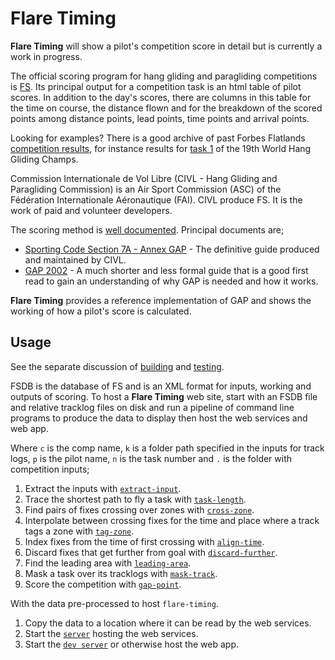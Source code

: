 # Flare Timing

**Flare Timing** will show a pilot's competition score in detail but is currently a work in progress.

The official scoring program for hang gliding and paragliding competitions is [FS](http://fs.fai.org/). Its principal output for a competition task is an html table of pilot scores. In addition to the day's scores, there are columns in this table for the time on course, the distance flown and for the breakdown of the scored points among distance points, lead points, time points and arrival points.

Looking for examples? There is a good archive of past Forbes Flatlands [competition results](http://www.forbesflatlands.com/results/past-results), for instance results for [task 1](https://www.forbesflatlands.com/results-show?id_results=7&db=results2013&class=results_open) of the 19th World Hang Gliding Champs.

Commission Internationale de Vol Libre (CIVL - Hang Gliding and Paragliding Commission) is an Air Sport Commission (ASC) of the Fédération Internationale Aéronautique (FAI). CIVL produce FS. It is the work of paid and volunteer developers.

The scoring method is [well documented](http://fs.fai.org/trac/wiki/ScoringFormulas). Principal documents are;

* [Sporting Code Section 7A - Annex GAP](https://www.fai.org/sites/default/files/documents/sporting_code_s7a-xc-civl_gap_annex_1.pdf) - The definitive guide produced and maintained by CIVL.
* [GAP 2002](http://fs.fai.org/trac/raw-attachment/wiki/ScoringFormulas/GAP02_en.pdf) - A much shorter and less formal guide that is a good first read to gain an understanding of why GAP is needed and how it works.

**Flare Timing** provides a reference implementation of GAP and shows the working of how a pilot's score is calculated.

## Usage

See the separate discussion of [building](BUILDING.md) and [testing](TESTING.md).

FSDB is the database of FS and is an XML format for inputs, working and outputs of scoring. To host a **Flare Timing** web site, start with an FSDB file and relative tracklog files on disk and run a pipeline of command line programs to produce the data to display then host the web services and web app.

Where `c` is the comp name, `k` is a folder path specified in the inputs for track logs, `p` is the pilot name, `n` is the task number and `.` is the folder with competition inputs;

1. Extract the inputs with [`extract-input`](flare-timing/prod-apps/extract-input).  
2. Trace the shortest path to fly a task with [`task-length`](flare-timing/prod-apps/task-length).  
3. Find pairs of fixes crossing over zones with [`cross-zone`](flare-timing/prod-apps/cross-zone).  
4. Interpolate between crossing fixes for the time and place where a track tags a zone with [`tag-zone`](flare-timing/prod-apps/tag-zone).  
5. Index fixes from the time of first crossing with [`align-time`](flare-timing/prod-apps/align-time).  
6. Discard fixes that get further from goal with [`discard-further`](flare-timing/prod-apps/discard-further).  
7. Find the leading area with [`leading-area`](flare-timing/prod-apps/leading-area).  
8. Mask a task over its tracklogs with [`mask-track`](flare-timing/prod-apps/mask-track).  
9. Score the competition with [`gap-point`](flare-timing/prod-apps/gap-point).  

With the data pre-processed to host `flare-timing`.
1. Copy the data to a location where it can be read by the web services.
2. Start the [`server`](flare-timing/prod-apps/app-serve) hosting the web services.
3. Start the [`dev server`](flare-timing/view) or otherwise host the web app.
